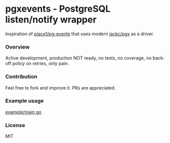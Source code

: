 # pgxevents - PostgreSQL listen/notify wrapper
Inspiration of [place1/pg-events](https://github.com/place1/pg-events) that uses modern [jackc/pgx](https://github.com/jackc/pgx/tree/master/pgxpool) as a driver.

### Overview
Active development, production NOT ready, no tests, no coverage, no back-off policy on retries, only pain.

### Contribution
Feel free to fork and improve it. PRs are appreciated.

### Example usage
[example/main.go](example/main.go)

### License
MIT